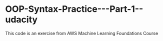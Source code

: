 # OOP-Syntax-Practice---Part-1--udacity
This code is an exercise from AWS Machine Learning Foundations Course
